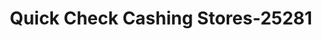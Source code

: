 ---
f_zip-code: 94519
f_state-code: CA
title: Quick Check Cashing Stores-25281
f_phone: 925-674-1511
f_city-only: Concord
f_address: 3531 Clayton Rd Concord
f_location-unique-id: '25281'
slug: quick-check-cashing-stores-25281
updated-on: '2024-05-30T13:46:58.046Z'
created-on: '2024-05-30T13:36:59.803Z'
published-on: '2024-05-30T13:54:32.469Z'
f_city-state: cms/city/concord-ca.md
f_company: cms/company/quick-check-cashing-stores.md
f_state: cms/state/california.md
layout: '[payday-loan].html'
tags: payday-loan
---